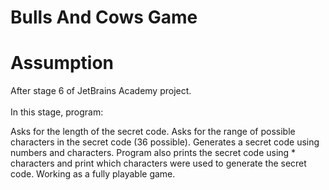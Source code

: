 # Bulls And Cows Game

# Assumption

After stage 6 of JetBrains Academy project. \
\
In this stage, program:

Asks for the length of the secret code.
Asks for the range of possible characters in the secret code (36 possible).
Generates a secret code using numbers and characters. Program also prints the secret code using * characters and print which characters were used to generate the secret code.
Working as a fully playable game.
